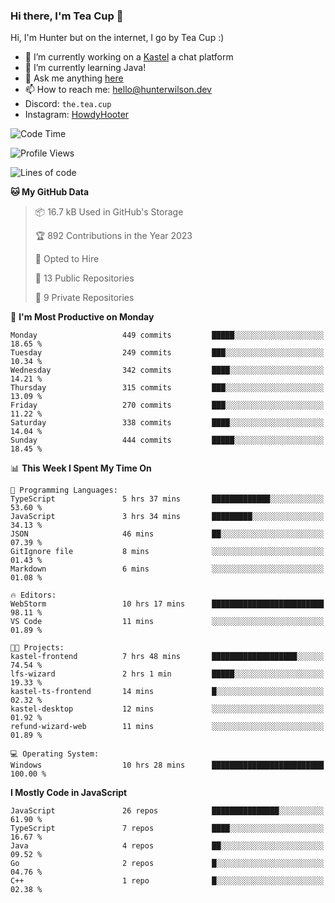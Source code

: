### Hi there, I'm Tea Cup 👋 

Hi, I'm Hunter but on the internet, I go by Tea Cup :)

- 🔭 I’m currently working on a [Kastel](https://github.com/KastelApp) a chat platform
- 🌱 I’m currently learning Java!
- 💬 Ask me anything [here](https://github.com/TheTeaCup/TheTeaCup/issues)
- 📫 How to reach me: [hello@hunterwilson.dev](mailto:hello@hunterwilson.dev)
- Discord: `the.tea.cup`
- Instagram: [HowdyHooter](https://instagram.com/HowdyHooter)

<!--START_SECTION:waka-->
![Code Time](http://img.shields.io/badge/Code%20Time-414%20hrs%2027%20mins-blue)

![Profile Views](http://img.shields.io/badge/Profile%20Views-1-blue)

![Lines of code](https://img.shields.io/badge/From%20Hello%20World%20I%27ve%20Written-852.0%20thousand%20lines%20of%20code-blue)

**🐱 My GitHub Data** 

> 📦 16.7 kB Used in GitHub's Storage 
 > 
> 🏆 892 Contributions in the Year 2023
 > 
> 💼 Opted to Hire
 > 
> 📜 13 Public Repositories 
 > 
> 🔑 9 Private Repositories 
 > 
📅 **I'm Most Productive on Monday** 

```text
Monday                   449 commits         █████░░░░░░░░░░░░░░░░░░░░   18.65 % 
Tuesday                  249 commits         ███░░░░░░░░░░░░░░░░░░░░░░   10.34 % 
Wednesday                342 commits         ████░░░░░░░░░░░░░░░░░░░░░   14.21 % 
Thursday                 315 commits         ███░░░░░░░░░░░░░░░░░░░░░░   13.09 % 
Friday                   270 commits         ███░░░░░░░░░░░░░░░░░░░░░░   11.22 % 
Saturday                 338 commits         ████░░░░░░░░░░░░░░░░░░░░░   14.04 % 
Sunday                   444 commits         █████░░░░░░░░░░░░░░░░░░░░   18.45 % 
```


📊 **This Week I Spent My Time On** 

```text
💬 Programming Languages: 
TypeScript               5 hrs 37 mins       █████████████░░░░░░░░░░░░   53.60 % 
JavaScript               3 hrs 34 mins       █████████░░░░░░░░░░░░░░░░   34.13 % 
JSON                     46 mins             ██░░░░░░░░░░░░░░░░░░░░░░░   07.39 % 
GitIgnore file           8 mins              ░░░░░░░░░░░░░░░░░░░░░░░░░   01.43 % 
Markdown                 6 mins              ░░░░░░░░░░░░░░░░░░░░░░░░░   01.08 % 

🔥 Editors: 
WebStorm                 10 hrs 17 mins      █████████████████████████   98.11 % 
VS Code                  11 mins             ░░░░░░░░░░░░░░░░░░░░░░░░░   01.89 % 

🐱‍💻 Projects: 
kastel-frontend          7 hrs 48 mins       ███████████████████░░░░░░   74.54 % 
lfs-wizard               2 hrs 1 min         █████░░░░░░░░░░░░░░░░░░░░   19.33 % 
kastel-ts-frontend       14 mins             █░░░░░░░░░░░░░░░░░░░░░░░░   02.32 % 
kastel-desktop           12 mins             ░░░░░░░░░░░░░░░░░░░░░░░░░   01.92 % 
refund-wizard-web        11 mins             ░░░░░░░░░░░░░░░░░░░░░░░░░   01.89 % 

💻 Operating System: 
Windows                  10 hrs 28 mins      █████████████████████████   100.00 % 
```

**I Mostly Code in JavaScript** 

```text
JavaScript               26 repos            ███████████████░░░░░░░░░░   61.90 % 
TypeScript               7 repos             ████░░░░░░░░░░░░░░░░░░░░░   16.67 % 
Java                     4 repos             ██░░░░░░░░░░░░░░░░░░░░░░░   09.52 % 
Go                       2 repos             █░░░░░░░░░░░░░░░░░░░░░░░░   04.76 % 
C++                      1 repo              █░░░░░░░░░░░░░░░░░░░░░░░░   02.38 % 
```




<!--END_SECTION:waka-->
